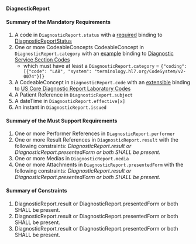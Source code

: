 **DiagnosticReport**

#### Summary of the Mandatory Requirements
1.  A  code  in `DiagnosticReport.status`
with a [required](http://hl7.org/fhir/R4/terminologies.html#required)
 binding to [DiagnosticReportStatus](http://hl7.org/fhir/ValueSet/diagnostic-report-status)
1. One or more CodeableConcepts CodeableConcept  in `DiagnosticReport.category`
with an [example](http://hl7.org/fhir/R4/terminologies.html#example)
 binding to [Diagnostic Service Section Codes](http://hl7.org/fhir/ValueSet/diagnostic-service-sections)
   - which must have at least  a `DiagnosticReport.category` = `{"coding": [{"code": "LAB", "system": "terminology.hl7.org/CodeSystem/v2-0074"}]}`
1.  A  CodeableConcept  in `DiagnosticReport.code`
with an [extensible](http://hl7.org/fhir/R4/terminologies.html#extensible)
 binding to [US Core Diagnostic Report Laboratory Codes](ValueSet-us-core-diagnosticreport-lab-codes.html)
1.  A Patient Reference  in `DiagnosticReport.subject`
1.  A  dateTime  in `DiagnosticReport.effective[x]`
1.  An  instant  in `DiagnosticReport.issued`

#### Summary of the Must Support Requirements
1. One or more Performer References  in `DiagnosticReport.performer`
1. One or more Result References  in `DiagnosticReport.result`
 with the following constraints: *DiagnosticReport.result or  DiagnosticReport.presentedForm or both SHALL be present.*
1. One or more  Medias  in `DiagnosticReport.media`
1. One or more  Attachments  in `DiagnosticReport.presentedForm`
 with the following constraints: *DiagnosticReport.result or  DiagnosticReport.presentedForm or both SHALL be present.*

#### Summary of Constraints
1. DiagnosticReport.result or  DiagnosticReport.presentedForm or both SHALL be present.
1. DiagnosticReport.result or  DiagnosticReport.presentedForm or both SHALL be present.
1. DiagnosticReport.result or  DiagnosticReport.presentedForm or both SHALL be present.

